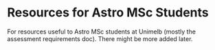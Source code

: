 # Resources for Astro MSc Students
For resources useful to Astro MSc students at Unimelb (mostly the assessment requirements doc). There might be more added later. 
